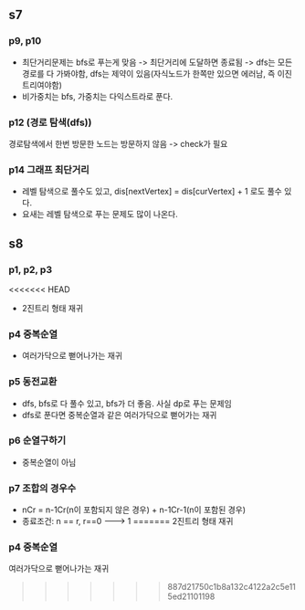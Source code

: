 ## s7
### p9, p10
- 최단거리문제는 bfs로 푸는게 맞음 -> 최단거리에 도달하면 종료됨 -> dfs는 모든경로를 다 가봐야함, dfs는 제약이 있음(자식노드가 한쪽만 있으면 에러남, 즉 이진트리여야함)  
- 비가중치는 bfs, 가중치는 다익스트라로 푼다.  
### p12 (경로 탐색(dfs))
경로탐색에서 한번 방문한 노드는 방문하지 않음 -> check가 필요
### p14 그래프 최단거리
- 레벨 탐색으로 풀수도 있고, dis[nextVertex] = dis[curVertex] + 1 로도 풀수 있다.
- 요새는 레벨 탐색으로 푸는 문제도 많이 나온다.
## s8
### p1, p2, p3
<<<<<<< HEAD
- 2진트리 형태 재귀
### p4 중복순열
- 여러가닥으로 뻗어나가는 재귀
### p5 동전교환
- dfs, bfs로 다 풀수 있고, bfs가 더 좋음. 사실 dp로 푸는 문제임
- dfs로 푼다면 중복순열과 같은 여러가닥으로 뻗어가는 재귀
### p6 순열구하기
- 중복순열이 아님
### p7 조합의 경우수
- nCr = n-1Cr(n이 포함되지 않은 경우) + n-1Cr-1(n이 포함된 경우)
- 종료조건: n == r, r==0 ---> 1
=======
2진트리 형태 재귀
### p4 중복순열
여러가닥으로 뻗어나가는 재귀


>>>>>>> 887d21750c1b8a132c4122a2c5e115ed21101198
